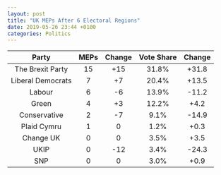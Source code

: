 ```yaml
---
layout: post
title: "UK MEPs After 6 Electoral Regions"
date: 2019-05-26 23:44 +0100
categories: Politics
---
```


**Party**|**MEPs**|**Change**|**Vote Share**|**Change**
:-----:|:-----:|:-----:|:-----:|:-----:
The Brexit Party|15|+15|31.8%|+31.8
Liberal Democrats|7|+7|20.4%|+13.5
Labour|6|-6|13.9%|-11.2
Green|4|+3|12.2%|+4.2
Conservative|2|-7|9.1%|-14.9
Plaid Cymru|1|0|1.2%|+0.3
Change UK|0|0|3.5%|+3.5
UKIP|0|-12|3.4%|-24.3
SNP|0|0|3.0%|+0.9
